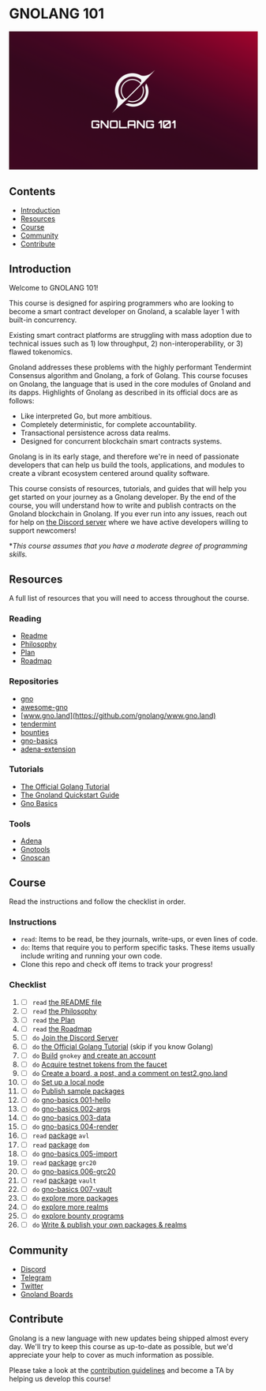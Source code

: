 # GNOLANG 101

<div align="center">
	<img src="./banner.png" />
</div>

## Contents 
- [Introduction](##Introduction)
- [Resources](##Resources)
- [Course](##Course)
- [Community](##Community)
- [Contribute](##Contribute)

## Introduction

Welcome to GNOLANG 101!

This course is designed for aspiring programmers who are looking to become a smart contract developer on Gnoland, a scalable layer 1 with built-in concurrency.

Existing smart contract platforms are struggling with mass adoption due to technical issues such as 1) low throughput, 2) non-interoperability, or 3) flawed tokenomics.

Gnoland addresses these problems with the highly performant Tendermint Consensus algorithm and Gnolang, a fork of Golang. This course focuses on Gnolang, the language that is used in the core modules of Gnoland and its dapps. Highlights of Gnolang as described in its official docs are as follows:

 - Like interpreted Go, but more ambitious.
 - Completely deterministic, for complete accountability.
 - Transactional persistence across data realms.
 - Designed for concurrent blockchain smart contracts systems. 

Gnolang is in its early stage, and therefore we're in need of passionate developers that can help us build the tools, applications, and modules to create a vibrant ecosystem centered around quality software.

This course consists of resources, tutorials, and guides that will help you get started on your journey as a Gnolang developer. By the end of the course, you will understand how to write and publish contracts on the Gnoland blockchain in Gnolang. If you ever run into any issues, reach out for help on [the Discord server](https://discord.com/invite/3YbdqVP8Tb) where we have active developers willing to support newcomers!

**This course assumes that you have a moderate degree of programming skills.*

## Resources
A full list of resources that you will need to access throughout the course.

### Reading
- [Readme](https://github.com/gnolang/gno#readme)
- [Philosophy](https://github.com/gnolang/gno/blob/master/PHILOSOPHY.md)
- [Plan](https://github.com/gnolang/gno/blob/master/PLAN.md)
- [Roadmap](https://github.com/gnolang/gno/blob/master/PLAN.md)

### Repositories
- [gno](https://github.com/gnolang/gno)
- [awesome-gno](https://github.com/gnolang/awesome-gno)
- [www.gno.land](https://github.com/gnolang/www.gno.land)
- [tendermint](https://github.com/gnolang/tendermint)
- [bounties](https://github.com/gnolang/bounties)
- [gno-basics](https://github.com/moul/gno-basics)
- [adena-extension](https://github.com/onbloc/adena-extension)

### Tutorials
- [The Official Golang Tutorial](https://go.dev/doc/tutorial/)
- [The Gnoland Quickstart Guide](https://test2.gno.land/r/boards:testboard/5)
- [Gno Basics](https://github.com/moul/gno-basics)

### Tools
- [Adena](https://adena.app/)
- [Gnotools](https://app.gno.tools/r/boards:testboard)
- [Gnoscan](https://gnoscan.io)

## Course
Read the instructions and follow the checklist in order.

### Instructions
-  `read`: Items to be read, be they journals, write-ups, or even lines of code.
-  `do`: Items that require you to perform specific tasks. These items usually include writing and running your own code.
- Clone this repo and check off items to track your progress!

### Checklist

1. - [ ] `read` [the README file](https://github.com/gnolang/gno#readme)
2.  - [ ] `read` [the Philosophy](https://github.com/gnolang/gno/blob/master/PHILOSOPHY.md)
3.  - [ ] `read` [the Plan](https://github.com/gnolang/gno/blob/master/PLAN.md)
4.  - [ ] `read` [the Roadmap](https://github.com/gnolang/gno/blob/master/ROADMAP.md)
5. - [ ] `do` [Join the Discord Server](https://discord.gg/3YbdqVP8Tb)
6.  - [ ] `do` [the Official Golang Tutorial](https://go.dev/doc/tutorial/) (skip if you know Golang)
7.  - [ ] `do` [Build](https://test2.gno.land/r/boards:testboard/5) `gnokey` [and create an account](https://test2.gno.land/r/boards:testboard/5)
8.  - [ ] `do` [Acquire testnet tokens from the faucet](https://test2.gno.land/faucet)
9.  - [ ] `do` [Create a board, a post, and a comment on test2.gno.land](https://test2.gno.land/r/boards?help)
10. - [ ] `do` [Set up a local node](https://github.com/gnolang/gno/blob/master/examples/gno.land/r/boards/README.md#starting-a-local-gnoland-node)
11. - [ ] `do` [Publish sample packages](https://github.com/gnolang/gno/blob/master/examples/gno.land/r/boards/README.md#publish-the-gnolandpavl-package)
12. - [ ] `do` [gno-basics 001-hello](https://github.com/moul/gno-basics/tree/main/001-hello)
13. - [ ] `do` [gno-basics 002-args](https://github.com/moul/gno-basics/tree/main/002-args)
14. - [ ] `do` [gno-basics 003-data](https://github.com/moul/gno-basics/tree/main/003-data)
15. - [ ] `do` [gno-basics 004-render](https://github.com/moul/gno-basics/tree/main/004-render)
16. - [ ] `read` [package](https://github.com/gnolang/gno/tree/master/examples/gno.land/p/avl) `avl`
17. - [ ] `read` [package](https://github.com/gnolang/gno/tree/master/examples/gno.land/p/dom) `dom`
18. - [ ] `do` [gno-basics 005-import](https://github.com/moul/gno-basics/tree/main/005-import)
19. - [ ] `read` [package](https://github.com/gnolang/gno/tree/master/examples/gno.land/p/grc/grc20) `grc20`
20. - [ ] `do` [gno-basics 006-grc20](https://github.com/moul/gno-basics/tree/main/006-grc20)
21. - [ ] `read` [package](https://github.com/gnolang/gno/tree/master/examples/gno.land/p/grc/exts/vault) `vault`
22. - [ ] `do` [gno-basics 007-vault](https://github.com/moul/gno-basics/tree/main/007-vault)
23. - [ ] `do` [explore more packages](https://github.com/gnolang/gno/tree/master/examples/gno.land/p)
24. - [ ] `do` [explore more realms](https://github.com/gnolang/gno/tree/master/examples/gno.land/r)
25. - [ ] `do` [explore bounty programs](https://github.com/gnolang/bounties)
26. - [ ] `do` [Write & publish your own packages & realms](https://test2.gno.land/)

## Community
- [Discord](https://discord.gg/3YbdqVP8Tb)
- [Telegram](https://t.me/gnoland)
- [Twitter](https://twitter.com/_gnoland)
- [Gnoland Boards](https://gno.land/r/boards)

## Contribute
Gnolang is a new language with new updates being shipped almost every day. We'll try to keep this course as up-to-date as possible, but we'd appreciate your help to cover as much information as possible. 

Please take a look at the [contribution guidelines](https://github.com/onbloc/gnolang-101/blob/main/Contribution%20Guidelines.md) and become a TA by helping us develop this course!
